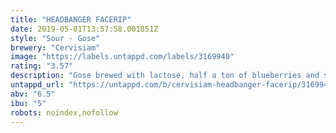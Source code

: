 ```yaml
---
title: "HEADBANGER FACERIP"
date: 2019-05-01T13:57:58.001851Z
style: "Sour - Gose"
brewery: "Cervisiam"
image: "https://labels.untappd.com/labels/3169940"
rating: "3.57"
description: "Gose brewed with lactose, half a ton of blueberries and sea salt "
untappd_url: "https://untappd.com/b/cervisiam-headbanger-facerip/3169940"
abv: "6.5"
ibu: "5"
robots: noindex,nofollow
---
```

